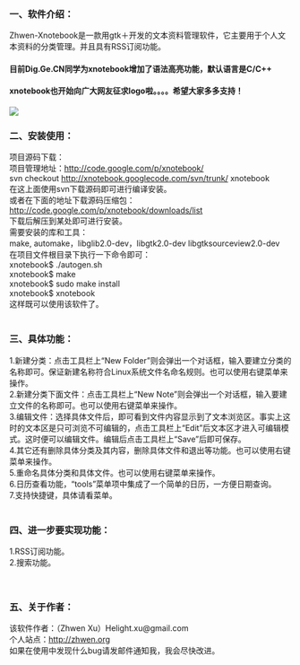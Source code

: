 ### 一、软件介绍： ###
Zhwen-Xnotebook是一款用gtk＋开发的文本资料管理软件，它主要用于个人文本资料的分类管理。并且具有RSS订阅功能。<br>
<h4>目前Dig.Ge.CN同学为xnotebook增加了语法高亮功能，默认语言是C/C++</h4>

<h4>xnotebook也开始向广大网友征求logo啦。。。。希望大家多多支持！</h4>

<img src='http://zhwen.org/proj/xnotebook.png' />
<h3>二、安装使用：</h3>
项目源码下载：<br>
项目管理地址：<a href='http://code.google.com/p/xnotebook/'>http://code.google.com/p/xnotebook/</a><br>
svn checkout <a href='http://xnotebook.googlecode.com/svn/trunk/'>http://xnotebook.googlecode.com/svn/trunk/</a> xnotebook <br>
在这上面使用svn下载源码即可进行编译安装。<br>
或者在下面的地址下载源码压缩包：<br>
<a href='http://code.google.com/p/xnotebook/downloads/list'>http://code.google.com/p/xnotebook/downloads/list</a><br>
下载后解压到某处即可进行安装。<br>
需要安装的库和工具：<br>
make, automake，libglib2.0-dev，libgtk2.0-dev libgtksourceview2.0-dev <br>
在项目文件根目录下执行一下命令即可：<br>
xnotebook$ ./autogen.sh<br>
xnotebook$ make<br>
xnotebook$ sudo make install<br>
xnotebook$ xnotebook<br>
这样既可以使用该软件了。<br><br>

<h3>三、具体功能：</h3>
1.新建分类：点击工具栏上“New Folder”则会弹出一个对话框，输入要建立分类的名称即可。保证新建名称符合Linux系统文件名命名规则。也可以使用右键菜单来操作。<br>
2.新建分类下面文件：点击工具栏上“New Note”则会弹出一个对话框，输入要建立文件的名称即可。也可以使用右键菜单来操作。<br>
3.编辑文件：选择具体文件后，即可看到文件内容显示到了文本浏览区。事实上这时的文本区是只可浏览不可编辑的，点击工具栏上“Edit”后文本区才进入可编辑模式。这时便可以编辑文件。编辑后点击工具栏上“Save”后即可保存。<br>
4.其它还有删除具体分类及其内容，删除具体文件和退出等功能。也可以使用右键菜单来操作。<br>
5.重命名具体分类和具体文件。也可以使用右键菜单来操作。<br>
6.日历查看功能，“tools”菜单项中集成了一个简单的日历，一方便日期查询。<br>
7.支持快捷键，具体请看菜单。<br><br>
<h3>四、进一步要实现功能：</h3>
1.RSS订阅功能。<br>
2.搜索功能。<br>
<br><br>

<h3>五、关于作者：</h3>
该软件作者：（Zhwen Xu）Helight.xu@gmail.com<br>
个人站点：<a href='http://zhwen.org'>http://zhwen.org</a><br>
如果在使用中发现什么bug请发邮件通知我，我会尽快改进。<br>